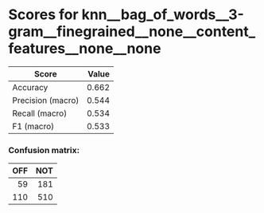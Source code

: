 # Scores for knn__bag_of_words__3-gram__finegrained__none__content_features__none__none
|      Score      |Value|
|-----------------|----:|
|Accuracy         |0.662|
|Precision (macro)|0.544|
|Recall (macro)   |0.534|
|F1 (macro)       |0.533|

### Confusion matrix:
|OFF|NOT|
|--:|--:|
| 59|181|
|110|510|
